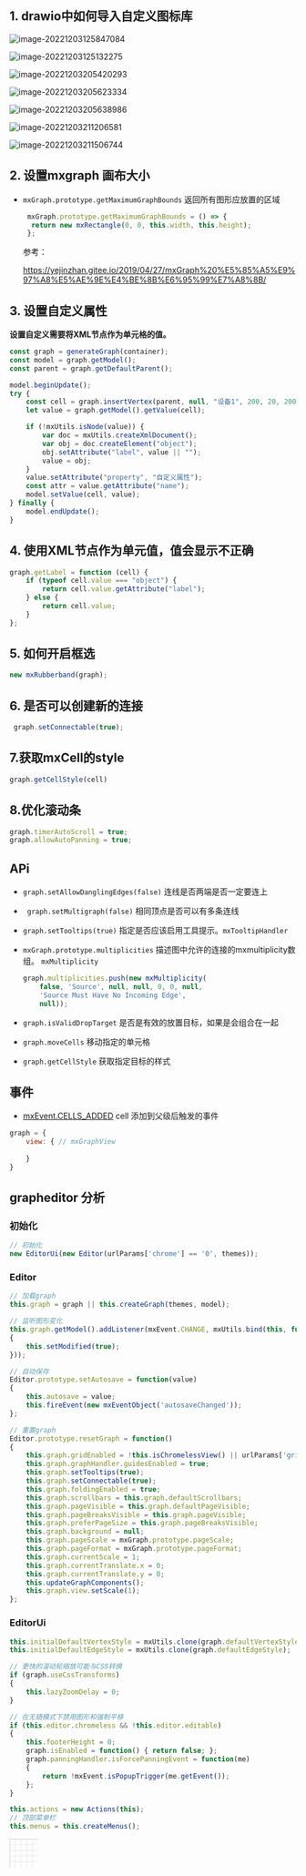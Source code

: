 ## 1. drawio中如何导入自定义图标库

![image-20221203125847084](C:\Users\86136\AppData\Roaming\Typora\typora-user-images\image-20221203125847084.png)

![image-20221203125132275](C:\Users\86136\AppData\Roaming\Typora\typora-user-images\image-20221203125132275.png)

![image-20221203205420293](C:\Users\86136\AppData\Roaming\Typora\typora-user-images\image-20221203205420293.png)

![image-20221203205623334](C:\Users\86136\AppData\Roaming\Typora\typora-user-images\image-20221203205623334.png)

![image-20221203205638986](C:\Users\86136\AppData\Roaming\Typora\typora-user-images\image-20221203205638986.png)

![image-20221203211206581](C:\Users\86136\AppData\Roaming\Typora\typora-user-images\image-20221203211206581.png)

![image-20221203211506744](C:\Users\86136\AppData\Roaming\Typora\typora-user-images\image-20221203211506744.png)

## 2. 设置mxgraph 画布大小

- `mxGraph.prototype.getMaximumGraphBounds` 返回所有图形应放置的区域

  ```js
   mxGraph.prototype.getMaximumGraphBounds = () => {
   	return new mxRectangle(0, 0, this.width, this.height);
   };
  ```

  参考：
  
  https://yejinzhan.gitee.io/2019/04/27/mxGraph%20%E5%85%A5%E9%97%A8%E5%AE%9E%E4%BE%8B%E6%95%99%E7%A8%8B/

## 3. 设置自定义属性

**设置自定义需要将XML节点作为单元格的值。**

```js
const graph = generateGraph(container);
const model = graph.getModel();
const parent = graph.getDefaultParent();

model.beginUpdate();
try {
    const cell = graph.insertVertex(parent, null, "设备1", 200, 20, 200, 50);
    let value = graph.getModel().getValue(cell);

    if (!mxUtils.isNode(value)) {
        var doc = mxUtils.createXmlDocument();
        var obj = doc.createElement("object");
        obj.setAttribute("label", value || "");
        value = obj;
    }
    value.setAttribute("property", "自定义属性");
    const attr = value.getAttribute("name");
    model.setValue(cell, value);
} finally {
    model.endUpdate();
}
```

## 4. 使用XML节点作为单元值，值会显示不正确

```js
graph.getLabel = function (cell) {
    if (typeof cell.value === "object") {
        return cell.value.getAttribute("label");
    } else {
        return cell.value;
    }
};
```

## 5. 如何开启框选

```js
new mxRubberband(graph);
```

## 6. 是否可以创建新的连接

```js
 graph.setConnectable(true);
```

## 7.获取mxCell的style

```js
graph.getCellStyle(cell)
```

## 8.优化滚动条

```js
graph.timerAutoScroll = true;
graph.allowAutoPanning = true;
```

## APi

- `graph.setAllowDanglingEdges(false)` 连线是否两端是否一定要连上

- ` graph.setMultigraph(false)` 相同顶点是否可以有多条连线

- `graph.setTooltips(true)` 指定是否应该启用工具提示。`mxTooltipHandler`

- `mxGraph.prototype.multiplicities`  描述图中允许的连接的mxmultiplicity数组。 `mxMultiplicity`

  ```js
  graph.multiplicities.push(new mxMultiplicity(
      false, 'Source', null, null, 0, 0, null,
      'Source Must Have No Incoming Edge',
      null));
  ```

- `graph.isValidDropTarget` 是否是有效的放置目标，如果是会组合在一起
- `graph.moveCells` 移动指定的单元格
- `graph.getCellStyle` 获取指定目标的样式

## 事件

- [mxEvent.CELLS_ADDED](http://192.168.43.82:8081/docs/js-api/files/view/mxGraph-js.html#mxGraph.mxEvent.CELLS_ADDED) cell 添加到父级后触发的事件


```js
graph = {
	view: { // mxGraphView
	
	}
}
```



## grapheditor 分析

### 初始化

```js
// 初始化
new EditorUi(new Editor(urlParams['chrome'] == '0', themes));
```

### Editor

```js
// 加载graph
this.graph = graph || this.createGraph(themes, model);

// 监听图形变化
this.graph.getModel().addListener(mxEvent.CHANGE, mxUtils.bind(this, function()
{
    this.setModified(true);
}));

// 自动保存
Editor.prototype.setAutosave = function(value)
{
	this.autosave = value;
	this.fireEvent(new mxEventObject('autosaveChanged'));
};

// 重置graph
Editor.prototype.resetGraph = function()
{
	this.graph.gridEnabled = !this.isChromelessView() || urlParams['grid'] == '1';
	this.graph.graphHandler.guidesEnabled = true;
	this.graph.setTooltips(true);
	this.graph.setConnectable(true);
	this.graph.foldingEnabled = true;
	this.graph.scrollbars = this.graph.defaultScrollbars;
	this.graph.pageVisible = this.graph.defaultPageVisible;
	this.graph.pageBreaksVisible = this.graph.pageVisible; 
	this.graph.preferPageSize = this.graph.pageBreaksVisible;
	this.graph.background = null;
	this.graph.pageScale = mxGraph.prototype.pageScale;
	this.graph.pageFormat = mxGraph.prototype.pageFormat;
	this.graph.currentScale = 1;
	this.graph.currentTranslate.x = 0;
	this.graph.currentTranslate.y = 0;
	this.updateGraphComponents();
	this.graph.view.setScale(1);
};
```

### EditorUi

```js
this.initialDefaultVertexStyle = mxUtils.clone(graph.defaultVertexStyle);
this.initialDefaultEdgeStyle = mxUtils.clone(graph.defaultEdgeStyle);

// 更快的滚动轮缩放可能与CSS转换
if (graph.useCssTransforms)
{
    this.lazyZoomDelay = 0;
}

// 在无铬模式下禁用图形和强制平移
if (this.editor.chromeless && !this.editor.editable)
{
    this.footerHeight = 0;
    graph.isEnabled = function() { return false; };
    graph.panningHandler.isForcePanningEvent = function(me)
    {
        return !mxEvent.isPopupTrigger(me.getEvent());
    };
}

this.actions = new Actions(this);
// 顶部菜单栏
this.menus = this.createMenus();
```



<svg width="50" height="50" xmlns="http://www.w3.org/2000/svg">
                <defs>
                    <pattern id="grid" width="50" height="50" patternUnits="userSpaceOnUse">
                        <path d="M 0 10 L 50 10 M 10 0 L 10 50 M 0 20 L 50 20 M 20 0 L 20 50 M 0 30 L 50 30 M 30 0 L 30 50 M 0 40 L 50 40 M 40 0 L 40 50" fill="none" stroke="#acacac" opacity="0.2" stroke-width="1"/>
                        <path d="M 50 0 L 0 0 0 50" fill="none" stroke="#acacac" stroke-width="1"/>
                    </pattern>
                </defs>
                <rect width="100%" height="100%" fill="url(#grid)"/>
            </svg>